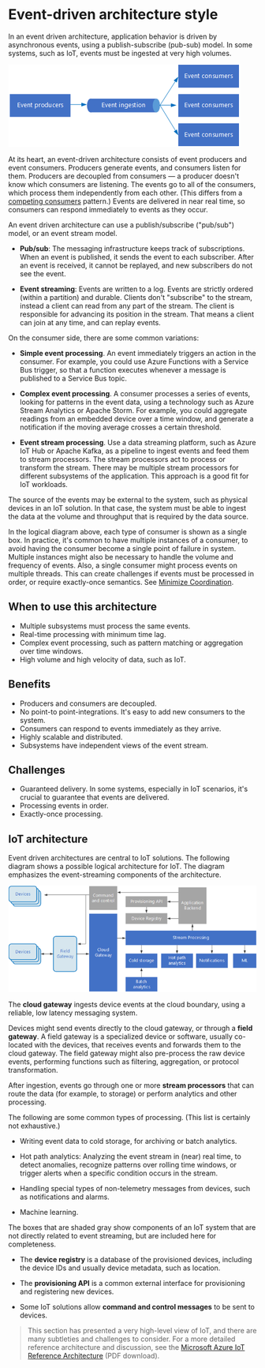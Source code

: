 # Event-driven architecture style

In an event driven architecture, application behavior is driven by asynchronous events, using a publish-subscribe (pub-sub) model. In some systems, such as IoT, events must be ingested at very high volumes.

![](./images/event-driven.png)

At its heart, an event-driven architecture consists of event producers and event consumers. Producers generate events, and consumers listen for them. Producers are decoupled from consumers &mdash; a producer doesn't know which consumers are listening. The events go to all of the consumers, which process them independently from each other. (This differs from a [competing consumers][competing-consumers] pattern.) Events are delivered in near real time, so consumers can respond immediately to events as they occur.

An event driven architecture can use a publish/subscribe ("pub/sub") model, or an event stream model. 

- **Pub/sub**: The messaging infrastructure keeps track of subscriptions. When an event is published, it sends the event to each subscriber. After an event is received, it cannot be replayed, and new subscribers do not see the event. 

- **Event streaming**: Events are written to a log. Events are strictly ordered (within a partition) and durable. Clients don't "subscribe" to the stream, instead a client can read from any part of the stream. The client is responsible for advancing its position in the stream. That means a client can join at any time, and can replay events.

On the consumer side, there are some common variations:

- **Simple event processing**. An event immediately triggers an action in the consumer. For example, you could use Azure Functions with a Service Bus trigger, so that a function executes whenever a message is published to a Service Bus topic.

- **Complex event processing**. A consumer processes a series of events, looking for patterns in the event data, using a technology such as Azure Stream Analytics or Apache Storm. For example, you could aggregate readings from an embedded device over a time window, and generate a notification if the moving average crosses a certain threshold. 

- **Event stream processing**. Use a data streaming platform, such as Azure IoT Hub or Apache Kafka, as a pipeline to ingest events and feed them to stream processors. The stream processors act to process or transform the stream. There may be multiple stream processors for different subsystems of the application. This approach is a good fit for IoT workloads.

The source of the events may be external to the system, such as physical devices in an IoT solution. In that case, the system must be able to ingest the data at the volume and throughput that is required by the data source.

In the logical diagram above, each type of consumer is shown as a single box. In practice, it's common to have multiple instances of a consumer, to avoid having the consumer become a single point of failure in system. Multiple instances might also be necessary  to handle the volume and frequency of events. Also, a single consumer might process events on multiple threads. This can create challenges if events must be processed in order, or require exactly-once semantics. See [Minimize Coordination][minimize-coordination]. 

## When to use this architecture

- Multiple subsystems must process the same events. 
- Real-time processing with minimum time lag.
- Complex event processing, such as pattern matching or aggregation over time windows.
- High volume and high velocity of data, such as IoT.

## Benefits

- Producers and consumers are decoupled.
- No point-to point-integrations. It's easy to add new consumers to the system.
- Consumers can respond to events immediately as they arrive. 
- Highly scalable and distributed. 
- Subsystems have independent views of the event stream.

## Challenges

- Guaranteed delivery. In some systems, especially in IoT scenarios, it's crucial to guarantee that events are delivered.
- Processing events in order. 
- Exactly-once processing.


## IoT architecture

Event driven architectures are central to IoT solutions. The following diagram shows a possible logical architecture for IoT. The diagram emphasizes the event-streaming components of the architecture.

![](./images/iot.png)

The **cloud gateway** ingests device events at the cloud boundary, using a reliable, low latency messaging system.

Devices might send events directly to the cloud gateway, or through a **field gateway**. A field gateway is a specialized device or software, usually co-located with the devices, that receives events and forwards them to the cloud gateway. The field gateway might also pre-process the raw device events, performing functions such as filtering, aggregation, or protocol transformation.

After ingestion, events go through one or more **stream processors** that can route the data (for example, to storage) or perform analytics and other processing.

The following are some common types of processing. (This list is certainly not exhaustive.)

- Writing event data to cold storage, for archiving or batch analytics.

- Hot path analytics: Analyzing the event stream in (near) real time, to detect anomalies, recognize patterns over rolling time windows, or trigger alerts when a specific condition occurs in the stream. 

- Handling special types of non-telemetry messages from devices, such as notifications and alarms. 

- Machine learning.

The boxes that are shaded gray show components of an IoT system that are not directly related to event streaming, but are included here for completeness.

- The **device registry** is a database of the provisioned devices, including the device IDs and usually device metadata, such as location.

- The **provisioning API** is a common external interface for provisioning and registering new devices.

- Some IoT solutions allow **command and control messages** to be sent to devices.

> This section has presented a very high-level view of IoT, and there are many subtleties and challenges to consider. For a more detailed reference architecture and discussion, see the [Microsoft Azure IoT Reference Architecture][iot-ref-arch] (PDF download).

 <!-- links -->

[competing-consumers]: ../../patterns/competing-consumers.md
[iot-ref-arch]: https://azure.microsoft.com/en-us/updates/microsoft-azure-iot-reference-architecture-available/
[minimize-coordination]: ../design-principles/minimize-coordination.md


